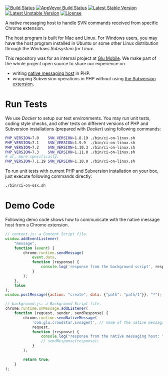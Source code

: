 [![Build Status](https://travis-ci.org/Crowdstar/svn-agent-host.svg?branch=master)](https://travis-ci.org/Crowdstar/svn-agent-host)
[![AppVeyor Build Status](https://ci.appveyor.com/api/projects/status/gd4g9vksc8m7e4ep?svg=true)](https://ci.appveyor.com/project/deminy/svn-agent-host)
[![Latest Stable Version](https://poser.pugx.org/Crowdstar/svn-agent-host/v/stable.svg)](https://packagist.org/packages/crowdstar/svn-agent-host)
[![Latest Unstable Version](https://poser.pugx.org/Crowdstar/svn-agent-host/v/unstable.svg)](https://packagist.org/packages/crowdstar/svn-agent-host)
[![License](https://poser.pugx.org/Crowdstar/svn-agent-host/license)](https://packagist.org/packages/crowdstar/svn-agent-host)

A native messaging host to handle SVN commands received from specific Chrome extension.

The host program is built for Mac and Linux. For Windows users, you may have the host program installed in Ubuntu or
some other Linux distribution through the _Windows Subsystem for Linux_.

This repository was for an internal project at [Glu Mobile](https://www.glu.com). We make part of the whole project open
source to share our experience on

* writing [native messaging host](https://developer.chrome.com/apps/nativeMessaging#native-messaging-host) in PHP.
* wrapping Subversion operations in PHP without using [the Subversion extension](http://php.net/manual/en/book.svn.php).

# Run Tests

We use _Docker_ to setup our test environments. You may run unit tests, coding style checks, and other tests on
different versions of PHP and Subversion installations (prepared with _Docker_) using following commands:

```bash
PHP_VERSION=7.0    SVN_VERSION=1.8.19 ./bin/ci-on-linux.sh
PHP_VERSION=7.1    SVN_VERSION=1.9.9  ./bin/ci-on-linux.sh
PHP_VERSION=7.2    SVN_VERSION=1.10.3 ./bin/ci-on-linux.sh
PHP_VERSION=7.3    SVN_VERSION=1.11.0 ./bin/ci-on-linux.sh
# or, more specifically:
PHP_VERSION=7.1.19 SVN_VERSION=1.10.0 ./bin/ci-on-linux.sh
```

To run unit tests with current PHP and Subversion installation on your box, just execute following commands directly:

```bash
./bin/ci-on-osx.sh
```

# Demo Code

Following demo code shows how to communicate with the native message host from a Chrome extension.

```javascript
// content.js: a Content Script file.
window.addEventListener(
    "message",
    function (event) {
        chrome.runtime.sendMessage(
            event.data,
            function (response) {
                console.log('response from the background script', response);
            }
        );
    },
    false
);
window.postMessage({action: "create", data: {"path": "path/1"}}, "*");

// background.js: a Background Script file.
chrome.runtime.onMessage.addListener(
    function (request, sender, sendResponse) {
        chrome.runtime.sendNativeMessage(
            'com.glu.crowdstar.svnagent', // name of the native messaging host.
            request,
            function (response) {
                console.log("response from the native messaging host: ", response);
                // sendResponse(response);
            }
        );

        return true;
    }
);
```
